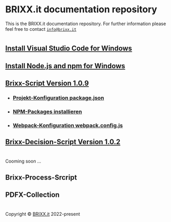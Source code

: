 # BRIXX.it documentation repository

This is the BRIXX.it documentation repository. For further information please feel free to contact [`info@brixx.it`](info@brixx.it)

#

## [Install Visual Studio Code for Windows](./docs/VSCode-install.md)
## [Install Node.js and npm for Windows](./docs/Nodejs-install.md)
## [Brixx-Script Version 1.0.9](./brixx-script/README.md)
- ### [Projekt-Konfiguration package.json](./docs/NPM-config.md)
- ### [NPM-Packages installieren](./docs/NPM-install.md)
- ### [Webpack-Konfiguration webpack.config.js](./docs/Webpack-config.md)
## [Brixx-Decision-Script Version 1.0.2](./brixx-decision-script/README.md)

#

Cooming soon ... 

## Brixx-Process-Srcript
## PDFX-Collection

#

Copyright © [BRIXX.it](http://www.brixx.it) 2022-present
